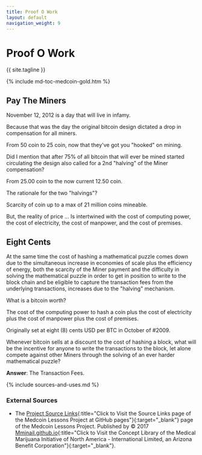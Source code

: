 ```yaml
---
title: Proof O Work 
layout: default
navigation_weight: 9
---
```

# Proof O Work

{{ site.tagline }}

{% include md-toc-medcoin-gold.htm %}

## Pay The Miners

November 12, 2012 is a day that will live in infamy.

Because that was the day the original bitcoin design dictated a drop in compensation for all miners.

From 50 coin to 25 coin, now that they've got you "hooked" on mining.

Did I mention that after 75% of all bitcoin that will ever be mined started circulating the design also called for a 2nd "halving" of the Miner compensation?

From 25.00 coin to the now current 12.50 coin.

The rationale for the two "halvings"?

Scarcity of coin up to a max of 21 million coins mineable.

But, the reality of price ... Is intertwined with the cost of computing power, the cost of electricity, the cost of manpower, and the cost of premises.

## Eight Cents

At the same time the cost of hashing a mathematical puzzle comes down due to the simultaneous increase in economies of scale plus the efficiency of energy, both the scarcity of the Miner payment and the difficulty in solving the mathematical puzzle in order to get in position to write to the block chain and be eligible to capture the transaction fees from the underlying transactions, increases due to the "halving" mechanism.

What is a bitcoin worth?

The cost of the computing power to hash a coin plus the cost of electricity plus the cost of manpower plus the cost of premises.

Originally set at eight (8) cents USD per BTC in October of #2009.

Whenever bitcoin sells at a discount to the cost of hashing a block, what will be the incentive for anyone to write the transactions to the block, let alone compete against other Miners through the solving of an ever harder mathematical puzzle?

**Answer**: The Transaction Fees.

{% include sources-and-uses.md %}

### External Sources

- The [Project Source Links](https://mminail.github.io/Medcoin/Source-Medcoin-Links.htm){:title="Click to Visit the Source Links page of the Medcoin Lessons Project at GitHub pages"}{:target="_blank"} page of the Medcoin Lessons Project. Published by © 2017 [Mminail.github.io](https://mminail.github.io/){:title="Click to Visit the Concept Library of the Medical Marijuana Initiative of North America - International Limited, an Arizona Benefit Corporation"}{:target="_blank"}.
